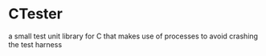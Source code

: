 # CTester
a small test unit library for C that makes use of processes to avoid crashing the test harness
